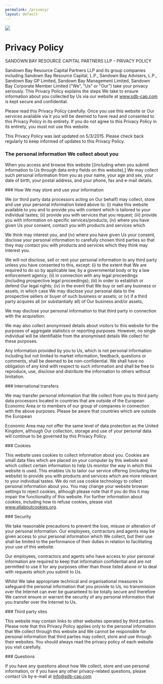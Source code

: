 ```yaml
---
permalink: /privacy/
layout: default
---
```


<img src="{{ site.baseurl }}/images/mine_4.jpg" class="u-max-full-width"/>

# Privacy Policy

SANDOWN BAY RESOURCE CAPITAL PARTNERS LLP – PRIVACY POLICY

Sandown Bay Resource Capital Partners LLP and its group companies including Sandown Bay Resource Capital, 
L.P., Sandown Bay Advisers, L.P., Sandown Bay GP Limited, Sandown Bay Management Limited, Sandown Bay 
Corporate Member Limited ("We", "Us" or "Our") take your privacy seriously. This Privacy Policy explains the 
steps We take to ensure information about you collected by Us via our website at www.sdb-cap.com is kept 
secure and confidential.

Please read this Privacy Policy carefully. Once you use this website or Our services available via it you will be deemed to have read and consented to this Privacy Policy in its entirety. If you do not agree to this Privacy 
Policy in its entirety, you must not use this website.

This Privacy Policy was last updated on 5/3/2015. Please check back regularly to keep informed of updates to 
this Privacy Policy.

### The personal information We collect about you

When you access and browse this website [(including when you submit information to Us through data entry 
fields on this website),] We may collect such personal information from you as your name, your age and sex, 
your date of birth, your postal address, and your phone, fax and e-mail details.

### How We may store and use your information

We (or third party data processors acting on Our behalf) may collect, store and use your personal information 
listed above to: (i) make this website available to you and to provide you with content which is tailored to your individual tastes; (ii) provide you with services that you request; (iii) provide you with information on specific 
services/products; (iv) where you have given Us your consent, contact you with products and services which 

We think may interest you, and (iv) where you have given Us your consent, disclose your personal information 
to carefully chosen third parties so that they may contact you with products and services which they think may 
interest you.

We will not disclose, sell or rent your personal information to any third party unless you have consented to 
this, except: (i) to the extent that We are required to do so by applicable law, by a governmental body or by a 
law enforcement agency; (ii) in connection with any legal proceedings (including prospective legal 
proceedings); (iii) in order to establish or defend Our legal rights; (iv) in the event that We buy or sell any 
business or assets, in which case We may disclose your personal data to the prospective sellers or buyer of 
such business or assets; or (v) if a third party acquires all (or substantially all) of Our business and/or assets, 

We may disclose your personal information to that third party in connection with the acquisition.

We may also collect anonymised details about visitors to this website for the purposes of aggregate statistics 
or reporting purposes. However, no single individual will be identifiable from the anonymised details We 
collect for these purposes.

Any information provided by you to Us, which is not personal information including but not limited to market 
information, feedback, questions or comments, shall be deemed to be non-confidential. We shall have no 
obligation of any kind with respect to such information and shall be free to reproduce, use, disclose and 
distribute the information to others without limitation.

### International transfers

We may transfer personal information that We collect from you to third party data processors located in 
countries that are outside of the European Economic Area or to members of our group of companies in 
connection with the above purposes. Please be aware that countries which are outside the European 

Economic Area may not offer the same level of data protection as the United Kingdom, although Our 
collection, storage and use of your personal data will continue to be governed by this Privacy Policy.

### Cookies

This website uses cookies to collect information about you. Cookies are small data files which are placed on 
your computer by this website and which collect certain information to help Us monitor the way in which this 
website is used. This enables Us to tailor our service offering (including the website) to provide you with 
products and services which are more relevant to your individual tastes. We do not use cookie technology to 
collect personal information about you. You may change your website browser settings to reject cookies, 
although please note that if you do this it may impair the functionality of this website. For further information about cookies, including how to refuse cookies, please visit www.allaboutcookies.org.

### Security 

We take reasonable precautions to prevent the loss, misuse or alteration of your personal information. Our 
employees, contractors and agents may be given access to your personal information which We collect, but 
their use shall be limited to the performance of their duties in relation to facilitating your use of this website. 

Our employees, contractors and agents who have access to your personal information are required to keep 
that information confidential and are not permitted to use it for any purposes other than those listed above or 
to deal with requests which you submit to Us.

Whilst We take appropriate technical and organisational measures to safeguard the personal information that 
you provide to Us, no transmission over the Internet can ever be guaranteed to be totally secure and therefore 
We cannot ensure or warrant the security of any personal information that you transfer over the Internet to Us.

### Third party sites

This website may contain links to other websites operated by third parties. Please note that this Privacy Policy 
applies only to the personal information that We collect through this website and We cannot be responsible 
for personal information that third parties may collect, store and use through their websites. You should 
always read the privacy policy of each website you visit carefully.

### Questions

If you have any questions about how We collect, store and use personal information, or if you have any other 
privacy-related questions, please contact Us by e-mail at <info@sdb-cap.com>
